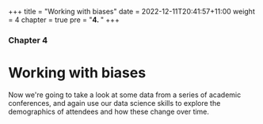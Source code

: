 +++
title = "Working with biases"
date = 2022-12-11T20:41:57+11:00
weight = 4
chapter = true
pre = "<b>4. </b>"
+++

### Chapter 4

# Working with biases

Now we're going to take a look at some data from a series of academic conferences,
and again use our data science skills to explore the demographics of attendees and 
how these change over time.

